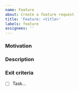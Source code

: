 ```yaml
---
name: Feature
about: Create a feature request
title: 'Feature: <title>'
labels: feature
assignees: ''
---
```


<!--
Note: Please search to see if an issue already exists for the feature you request.
-->

### Motivation
<!-- A concise description of what you're experiencing. -->

### Description
<!-- A concise description of what you expected to happen. -->

### Exit criteria

- [ ] Task...
<!--
Example:
- [ ] Implement the feature
- [ ] Add feature to the Claudie
-->